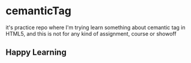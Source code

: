 # cemanticTag

it's practice repo where I'm trying learn something about cemantic tag in HTML5, and this is not for any kind of assignment, course or showoff

## Happy Learning
